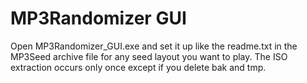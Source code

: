 # MP3Randomizer GUI

Open MP3Randomizer_GUI.exe and set it up like the readme.txt in the MP3Seed archive file for any seed layout you want to play.
The ISO extraction occurs only once except if you delete bak and tmp.
